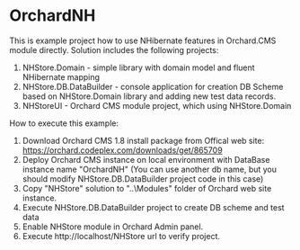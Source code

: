 OrchardNH
=========

This is example project how to use NHibernate features in Orchard.CMS module directly. Solution includes the following projects:

1. NHStore.Domain - simple library with domain model and fluent NHibernate mapping
2. NHStore.DB.DataBuilder - console application for creation DB Scheme based on NHStore.Domain library and adding new test data records.
3. NHStoreUI - Orchard CMS module project, which using NHStore.Domain

How to execute this example:

1. Download Orchard CMS 1.8 install package from Offical web site: https://orchard.codeplex.com/downloads/get/865709
2. Deploy Orchard CMS instance on local environment with DataBase instance name "OrchardNH" (You can use another db name, but you should modify NHStore.DB.DataBuilder project code in this case)
3. Copy "NHStore" solution to "..\Modules" folder of Orchard web site instance.
4. Execute NHStore.DB.DataBuilder project to create DB scheme and test data
5. Enable NHStore module in Orchard Admin panel.
6. Execute http://localhost/NHStore url to verify project.
